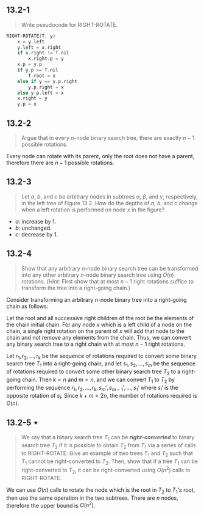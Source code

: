 ## 13.2-1

> Write pseudocode for $\text{RIGHT-ROTATE}$.

```cpp
RIGHT-ROTATE(T, y)
    x = y.left
    y.left = x.right
    if x.right != T.nil
        x.right.p = y
    x.p = y.p
    if y.p == T.nil
        T.root = x
    else if y == y.p.right
        y.p.right = x
    else y.p.left = x
    x.right = y
    y.p = x
```

## 13.2-2

> Argue that in every $n$-node binary search tree, there are exactly $n - 1$ possible rotations.

Every node can rotate with its parent, only the root does not have a parent, therefore there are $n - 1$ possible rotations.

## 13.2-3

> Let $a$, $b$, and $c$ be arbitrary nodes in subtrees $\alpha$, $\beta$, and $\gamma$, respectively, in the left tree of Figure 13.2. How do the depths of $a$, $b$, and $c$ change when a left rotation is performed on node $x$ in the figure?

- $a$: increase by $1$.
- $b$: unchanged.
- $c$: decrease by $1$.

## 13.2-4

> Show that any arbitrary $n$-node binary search tree can be transformed into any other arbitrary $n$-node binary search tree using $O(n)$ rotations. ($\textit{Hint:}$ First show that at most $n - 1$ right rotations suffice to transform the tree into a right-going chain.)

Consider transforming an arbitrary $n$-node binary tree into a right-going chain as follows:

Let the root and all successive right children of the root be the elements of the chain initial chain. For any node $x$ which is a left child of a node on the chain, a single right rotation on the parent of $x$ will add that node to the chain and not remove any elements from the chain. Thus, we can convert any binary search tree to a right chain with at most $n − 1$ right rotations.

Let $r_1, r_2, \dots, r_k$ be the sequence of rotations required to convert some binary search tree $T_1$ into a right-going chain, and let $s_1, s_2, \dots, s_m$ be the sequence of rotations required to convert some other binary search tree $T_2$ to a right-going chain. Then $k < n$ and $m < n$, and we can convert $T_1$ to $T_2$ by performing the sequence $r_1, r_2, \dots, r_k, s_m', s_{m - 1}', \dots, s_1'$ where $s_i'$ is the opposite rotation of $s_i$. Since $k + m < 2n$, the number of rotations required is $O(n)$.

## 13.2-5 $\star$

> We say that a binary search tree $T_1$ can be **_right-converted_** to binary search tree $T_2$ if it is possible to obtain $T_2$ from $T_1$ via a series of calls to $\text{RIGHT-ROTATE}$. Give an example of two trees $T_1$ and $T_2$ such that $T_1$ cannot be right-converted to $T_2$. Then, show that if a tree $T_1$ can be right-converted to $T_2$, it can be right-converted using $O(n^2)$ calls to $\text{RIGHT-ROTATE}$.

We can use $O(n)$ calls to rotate the node which is the root in $T_2$ to $T_1$'s root, then use the same operation in the two subtrees. There are $n$ nodes, therefore the upper bound is $O(n^2)$.

